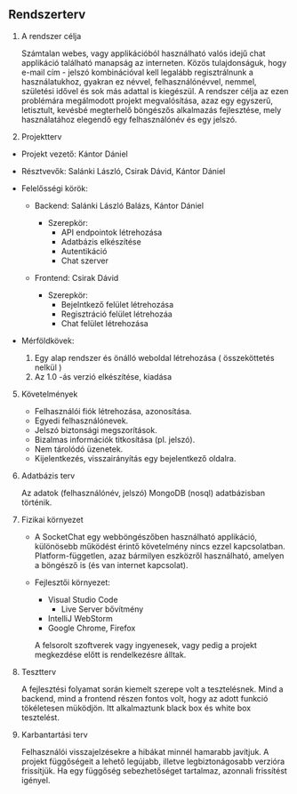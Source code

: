 Rendszerterv
---

1. A rendszer célja

    Számtalan webes, vagy applikációból használható valós idejű chat applikáció található manapság az interneten. Közös tulajdonságuk, hogy e-mail cím - jelszó kombinációval kell
    legalább regisztrálnunk a használatukhoz, gyakran ez névvel, felhasználónévvel, nemmel, születési idővel és sok más adattal is kiegészül. A rendszer célja az ezen problémára megálmodott projekt megvalósítása, azaz egy egyszerű, letisztult, kevésbé megterhelő
    böngészős alkalmazás fejlesztése, mely használatához elegendő egy felhasználónév és egy jelszó.

2. Projektterv
  
  - Projekt vezető: Kántor Dániel
  
  - Résztvevők: Salánki László, Csirak Dávid, Kántor Dániel
  
  - Felelősségi körök:
    
    - Backend: Salánki László Balázs, Kántor Dániel
      - Szerepkör: 
        - API endpointok létrehozása
        - Adatbázis elkészítése
        - Autentikáció
        - Chat szerver
    
    - Frontend: Csirak Dávid
      - Szerepkör: 
        - Bejelntkező felület létrehozása
        - Regisztráció felület létrehozáa
        - Chat felület létrehozása

  - Mérföldkövek:
    
    1. Egy alap rendszer és önálló weboldal létrehozása ( összeköttetés nelkül )
    2. Az 1.0 -ás verzió elkészítése, kiadása
  
5. Követelmények

    - Felhasználói fiók létrehozása, azonosítása.
    - Egyedi felhasználónevek.
    - Jelszó biztonsági megszorítások.
    - Bizalmas információk titkosítása (pl. jelszó).
    - Nem tárolódó üzenetek.
    - Kijelentkezés, visszairányítás egy bejelentkező oldalra.

9. Adatbázis terv

    Az adatok (felhasználónév, jelszó) MongoDB (nosql) adatbázisban történik.

10. Fizikai környezet

    - A SocketChat egy webböngészőben használható applikáció, különösebb működést érintő követelmény nincs ezzel kapcsolatban. Platform-független, azaz bármilyen eszközről használható, amelyen a böngésző is (és van internet kapcsolat).
    - Fejlesztői környezet:
      - Visual Studio Code
        - Live Server bővítmény
      - IntelliJ WebStorm
      - Google Chrome, Firefox 
      
      A felsorolt szoftverek vagy ingyenesek, vagy pedig a projekt megkezdése előtt is rendelkezésre álltak. 

11. Tesztterv

    A fejlesztési folyamat során kiemelt szerepe volt a tesztelésnek. Mind a backend, mind a frontend részen fontos volt, hogy az adott funkció tökéletesen müködjön. Itt alkalmaztunk black box és white box tesztelést.

13. Karbantartási terv
  
    Felhasználói visszajelzésekre a hibákat minnél hamarabb javítjuk. A projekt függőségeit a lehető legújabb, illetve legbiztonágosabb verzióra frissítjük. Ha egy függőség sebezhetőséget tartalmaz, azonnali frissítést igényel.
  
